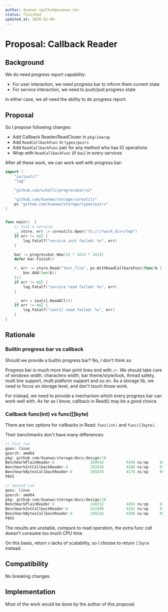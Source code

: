```yaml
---
author: Xuanwo <github@xuanwo.io>
status: finished
updated_at: 2020-02-09
---
```


# Proposal: Callback Reader

## Background

We do need progress report capability:

- For user interaction, we need progress bar to inform them current state
- For service interaction, we need to push/pull progress state

In either case, we all need the ability to do progress report.

## Proposal

So I propose following changes:

- Add Callback Reader/ReadCloser in `pkg/iowrap`
- Add `ReadCallbackFunc` in `types/pairs`
- Add `ReadCallbackFunc` pair for any method who has IO operations
- Wrap with `ReadCallbackFunc` (if `Has`) in every services

After all these work, we can work well with progress bar:

```go
import (
    "io/ioutil"
    "log"

    "github.com/schollz/progressbar/v2"

    "github.com/Xuanwo/storage/coreutils"
    ps "github.com/Xuanwo/storage/types/pairs"
)


func main()  {
    // Init a service.
    _, store, err := coreutils.Open("fs:///?work_dir=/tmp")
    if err != nil {
        log.Fatalf("service init failed: %v", err)
    }

    bar := progressbar.New(16 * 1024 * 1024)
    defer bar.Finish()

    r, err := store.Read("test_file", ps.WithReadCallbackFunc(func(b []byte) {
        bar.Add(len(b))
    }))
    if err != nil {
        log.Fatalf("service read failed: %v", err)
    }

    _, err = ioutil.ReadAll(r)
    if err != nil {
        log.Fatalf("ioutil read failed: %v", err)
    }
}
```

## Rationale

### Builtin progress bar vs callback

Should we provide a builtin progress bar? No, I don't think so.

Progress bar is much more than print lines end with `/r`. We should take care of windows width, characters width, bar theme/style/look, thread safety, multi line support, multi platform support and so on. As a storage lib, we need to focus on storage level, and don't touch those work.

For instead, we need to provide a mechanism which every progress bar can work well with. As far as I know, callback in Read() may be a good choice.

### Callback func(int) vs func([]byte)

There are two options for callbacks in Read: `func(int)` and `func([]byte)`.

Their benchmarks don't have many differences:

```go
// Fist run
goos: linux
goarch: amd64
pkg: github.com/Xuanwo/storage/docs/design/10
BenchmarkPlainReader-8                269910          4149 ns/op     987.17 MB/s
BenchmarkIntCallbackReader-8          292818          4188 ns/op     977.98 MB/s
BenchmarkBytesCallbackReader-8        265878          4176 ns/op     980.90 MB/s
PASS

// Second run
goos: linux
goarch: amd64
pkg: github.com/Xuanwo/storage/docs/design/10
BenchmarkPlainReader-8                244312          4456 ns/op     919.22 MB/s
BenchmarkIntCallbackReader-8          262990          4202 ns/op     974.84 MB/s
BenchmarkBytesCallbackReader-8        240216          4290 ns/op     954.84 MB/s
PASS
```

The results are unstable, compare to read operation, the extra func call doesn't consume too much CPU time.

On this basis, return `n` lacks of scalability, so I choose to return `[]byte` instead.

## Compatibility

No breaking changes.

## Implementation

Most of the work would be done by the author of this proposal.